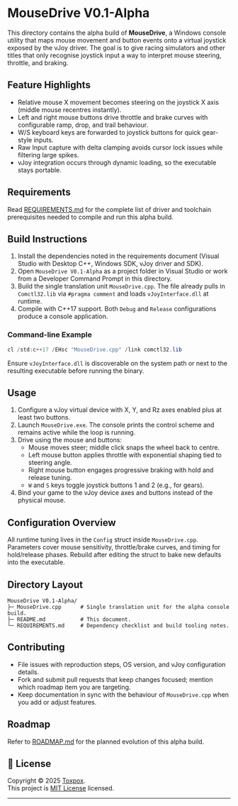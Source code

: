 # MouseDrive V0.1-Alpha

This directory contains the alpha build of **MouseDrive**, a Windows console utility that maps mouse movement and button events onto a virtual joystick exposed by the vJoy driver. The goal is to give racing simulators and other titles that only recognise joystick input a way to interpret mouse steering, throttle, and braking.

## Feature Highlights
- Relative mouse X movement becomes steering on the joystick X axis (middle mouse recentres instantly).
- Left and right mouse buttons drive throttle and brake curves with configurable ramp, drop, and trail behaviour.
- W/S keyboard keys are forwarded to joystick buttons for quick gear-style inputs.
- Raw Input capture with delta clamping avoids cursor lock issues while filtering large spikes.
- vJoy integration occurs through dynamic loading, so the executable stays portable.

## Requirements
Read [REQUIREMENTS.md](REQUIREMENTS.md) for the complete list of driver and toolchain prerequisites needed to compile and run this alpha build.

## Build Instructions
1. Install the dependencies noted in the requirements document (Visual Studio with Desktop C++, Windows SDK, vJoy driver and SDK).
2. Open `MouseDrive V0.1-Alpha` as a project folder in Visual Studio or work from a Developer Command Prompt in this directory.
3. Build the single translation unit `MouseDrive.cpp`. The file already pulls in `Comctl32.lib` via `#pragma comment` and loads `vJoyInterface.dll` at runtime.
4. Compile with C++17 support. Both `Debug` and `Release` configurations produce a console application.

### Command-line Example
```powershell
cl /std:c++17 /EHsc "MouseDrive.cpp" /link comctl32.lib
```
Ensure `vJoyInterface.dll` is discoverable on the system path or next to the resulting executable before running the binary.

## Usage
1. Configure a vJoy virtual device with X, Y, and Rz axes enabled plus at least two buttons.
2. Launch `MouseDrive.exe`. The console prints the control scheme and remains active while the loop is running.
3. Drive using the mouse and buttons:
   - Mouse moves steer; middle click snaps the wheel back to centre.
   - Left mouse button applies throttle with exponential shaping tied to steering angle.
   - Right mouse button engages progressive braking with hold and release tuning.
   - `W` and `S` keys toggle joystick buttons 1 and 2 (e.g., for gears).
4. Bind your game to the vJoy device axes and buttons instead of the physical mouse.

## Configuration Overview
All runtime tuning lives in the `Config` struct inside `MouseDrive.cpp`. Parameters cover mouse sensitivity, throttle/brake curves, and timing for hold/release phases. Rebuild after editing the struct to bake new defaults into the executable.

## Directory Layout
```
MouseDrive V0.1-Alpha/
├─ MouseDrive.cpp      # Single translation unit for the alpha console build.
├─ README.md           # This document.
└─ REQUIREMENTS.md     # Dependency checklist and build tooling notes.
```

## Contributing
- File issues with reproduction steps, OS version, and vJoy configuration details.
- Fork and submit pull requests that keep changes focused; mention which roadmap item you are targeting.
- Keep documentation in sync with the behaviour of `MouseDrive.cpp` when you add or adjust features.

## Roadmap
Refer to [ROADMAP.md](ROADMAP.md) for the planned evolution of this alpha build.

## 📝 License

Copyright © 2025 [Toxpox](https://github.com/Toxpox).<br/>
This project is [MIT License](https://github.com/Toxpox/MouseDrive/blob/main/LICENSE) licensed.

***
